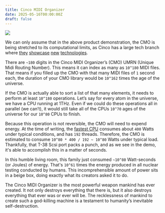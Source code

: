 ```yaml
---
title: Cinco MIDI Organizer
date: 2025-05-16T00:00:00Z
draft: false
---
```

![](https://www.youtube.com/watch?v=puVYtkh-LO4)

We can only assume that in the above product demonstration, the CMO is being stretched to its computational limits, as Cinco has a large tech branch where [they](https://www.youtube.com/watch?v=a8K6QUPmv8Q) [showcase](https://www.youtube.com/watch?v=XEW5b5ZtaV0) [new](https://www.youtube.com/watch?v=R-o7YG3x0DI) [technologies](https://www.youtube.com/watch?v=x9S2ciB-6jc).

There are `~180` digits in the Cinco MIDI Organizer’s (CMO) UMRN (Unique Midi Routing Number). This means it can index as many as `10^180` MIDI files. That means if you filled up the CMO with that many MIDI files of `1` second each, the duration of your CMO library would be `10^162` times the age of the universe.

If the CMO is actually able to sort a list of that many elements, it needs to perform at least `10^180` operations. Let’s say for every atom in the universe, we have a CPU running at 1THz. Even if we could do these operations all in parallel (we can’t), it would still take all of the CPUs `10^70` ages of the universe for our `10^80` CPUs to finish.

Because this operation is not reversible, the CMO will need to expend energy. At the time of writing, the [fastest CPU](https://www.cpubenchmark.net/cpu.php?cpu=AMD+EPYC+9655P&id=6354) consumes about `400` Watts under typical conditions, and has `192` threads. Therefore, the CMO is estimated to consume `10^80 * 400 / 192 ~ 10^80` Watts under typical load. Thankfully, that T-38 Scsi port packs a punch, and as we see in the demo, it's able to accomplish this in a matter of seconds.

In this humble living room, this family just consumed `~10^80` Watt-seconds (or Joules) of energy. That's `10^61` times the energy produced in all nuclear testing conducted by humans. This incomprehensible amount of power sits in a beige box, doing exactly what its creators asked it to do.

The Cinco MIDI Organizer is the most powerful weapon mankind has ever created. It not only destroys everything that there is, but it also destroys everything that ever was or ever will be. The recklessness of mankind to create such a god-killing machine is a testament to humanity’s inevitable self-destruction.